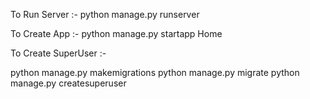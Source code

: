 To Run Server :-
python manage.py runserver

To Create App :-
python manage.py startapp Home





To Create SuperUser :-

python manage.py makemigrations 
python manage.py migrate
python manage.py createsuperuser
